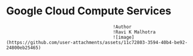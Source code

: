 # Google Cloud Compute Services
                                            !Author
                                            !Ravi K Malhotra
                                            ![image](https://github.com/user-attachments/assets/11c72803-3594-40b4-be92-24800eb25465)

